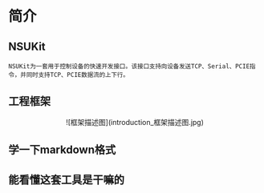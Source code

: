 # 简介

<div style="position: fixed; top: 90%; left: 90%">
<a href="#目录" style="text-decoration: none; display: none">返回目录</a>
</div>

## NSUKit
    NSUKit为一套用于控制设备的快速开发接口。该接口支持向设备发送TCP、Serial、PCIE指令，并同时支持TCP、PCIE数据流的上下行。
## 工程框架
<center>![框架描述图](introduction_框架描述图.jpg)</center>

## 学一下markdown格式
## 能看懂这套工具是干嘛的